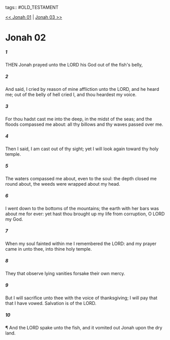 tags:: #OLD_TESTAMENT

[<< Jonah 01](OLD_TESTAMENT/32_Jonah/Jonah_01.md) | [Jonah 03 >>](OLD_TESTAMENT/32_Jonah/Jonah_03.md)

# Jonah 02

##### 1

THEN Jonah prayed unto the LORD his God out of the fish's belly,

##### 2

And said, I cried by reason of mine affliction unto the LORD, and he heard me; out of the belly of hell cried I, and thou heardest my voice.

##### 3

For thou hadst cast me into the deep, in the midst of the seas; and the floods compassed me about: all thy billows and thy waves passed over me.

##### 4

Then I said, I am cast out of thy sight; yet I will look again toward thy holy temple.

##### 5

The waters compassed me about, even to the soul: the depth closed me round about, the weeds were wrapped about my head.

##### 6

I went down to the bottoms of the mountains; the earth with her bars was about me for ever: yet hast thou brought up my life from corruption, O LORD my God.

##### 7

When my soul fainted within me I remembered the LORD: and my prayer came in unto thee, into thine holy temple.

##### 8

They that observe lying vanities forsake their own mercy.

##### 9

But I will sacrifice unto thee with the voice of thanksgiving; I will pay that that I have vowed. Salvation is of the LORD.

##### 10

¶ And the LORD spake unto the fish, and it vomited out Jonah upon the dry land.
